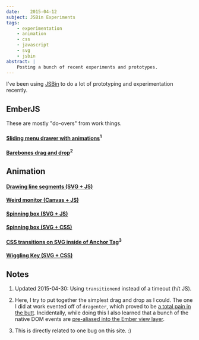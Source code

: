 ```yaml
---
date:    2015-04-12
subject: JSBin Experiments
tags:
    - experimentation
    - animation
    - css
    - javascript
    - svg
    - jsbin
abstract: |
    Posting a bunch of recent experiments and prototypes.
---
```


I've been using [JSBin](http://www.jsbin.com) to do a lot of prototyping and experimentation recently.

## EmberJS

These are mostly "do-overs" from work things.

#### [Sliding menu drawer with animations](http://jsbin.com/nedaro/5/edit?html,js,output)<sup>1</sup>

#### [Barebones drag and drop](http://jsbin.com/lekanu/2/edit?html,css,js,output)<sup>2</sup>



## Animation

#### [Drawing line segments (SVG + JS)](http://jsbin.com/hilico/1/edit?html,css,js,output)

#### [Weird monitor (Canvas + JS)](http://jsbin.com/figulu/1/edit?html,css,js,output)

#### [Spinning box (SVG + JS)](http://jsbin.com/dacepe/1/edit?html,css,js,output)

#### [Spinning box (SVG + CSS)](http://jsbin.com/potiqe/2/edit?html,css,output)

#### [CSS transitions on SVG inside of Anchor Tag](http://jsbin.com/xotutu/2/edit?html,css,output)<sup>3</sup>

#### [Wiggling Key (SVG + CSS)](http://jsbin.com/wapaba/1/edit?html,css,output)



## Notes

1. Updated 2015-04-30: Using `transitionend` instead of a timeout (h/t JS).

2. Here, I try to put together the simplest drag and drop as I could.  The one I did at work evented off of `dragenter`, which proved to be [a total pain in the butt](http://jsbin.com/jotepa/2/edit?html,css,js,output).
Incidentally, while doing this I also learned that a bunch of the native DOM events are [pre-aliased into the Ember view layer](http://guides.emberjs.com/v1.10.0/understanding-ember/the-view-layer/#toc_adding-new-events).

3. This is directly related to one bug on this site. :)
